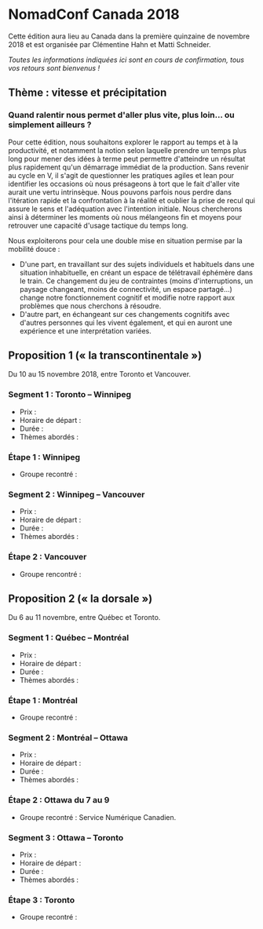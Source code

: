 # NomadConf Canada 2018

Cette édition aura lieu au Canada dans la première quinzaine de novembre 2018 et est organisée par Clémentine Hahn et Matti Schneider.

_Toutes les informations indiquées ici sont en cours de confirmation, tous vos retours sont bienvenus !_


## Thème : vitesse et précipitation

### Quand ralentir nous permet d'aller plus vite, plus loin… ou simplement ailleurs ?

Pour cette édition, nous souhaitons explorer le rapport au temps et à la productivité, et notamment la notion selon laquelle prendre un temps plus long pour mener des idées à terme peut permettre d'atteindre un résultat plus rapidement qu'un démarrage immédiat de la production.
Sans revenir au cycle en V, il s'agit de questionner les pratiques agiles et lean pour identifier les occasions où nous présageons à tort que le fait d'aller vite aurait une vertu intrinsèque. Nous pouvons parfois nous perdre dans l'itération rapide et la confrontation à la réalité et oublier la prise de recul qui assure le sens et l'adéquation avec l'intention initiale. Nous chercherons ainsi à déterminer les moments où nous mélangeons fin et moyens pour retrouver une capacité d'usage tactique du temps long.

Nous exploiterons pour cela une double mise en situation permise par la mobilité douce :

- D'une part, en travaillant sur des sujets individuels et habituels dans une situation inhabituelle, en créant un espace de télétravail éphémère dans le train. Ce changement du jeu de contraintes (moins d'interruptions, un paysage changeant, moins de connectivité, un espace partagé…) change notre fonctionnement cognitif et modifie notre rapport aux problèmes que nous cherchons à résoudre.
- D'autre part, en échangeant sur ces changements cognitifs avec d'autres personnes qui les vivent également, et qui en auront une expérience et une interprétation variées.


## Proposition 1 (« la transcontinentale »)

Du 10 au 15 novembre 2018, entre Toronto et Vancouver.

### Segment 1 : Toronto – Winnipeg

- Prix :
- Horaire de départ :
- Durée :
- Thèmes abordés :

### Étape 1 : Winnipeg

- Groupe recontré :

### Segment 2 : Winnipeg – Vancouver

- Prix :
- Horaire de départ :
- Durée :
- Thèmes abordés :

### Étape 2 : Vancouver

- Groupe rencontré :


## Proposition 2 (« la dorsale »)

Du 6 au 11 novembre, entre Québec et Toronto.

### Segment 1 : Québec – Montréal

- Prix :
- Horaire de départ :
- Durée :
- Thèmes abordés :

### Étape 1 : Montréal

- Groupe recontré :

### Segment 2 : Montréal – Ottawa

- Prix :
- Horaire de départ :
- Durée :
- Thèmes abordés :

### Étape 2 : Ottawa du 7 au 9

- Groupe recontré : Service Numérique Canadien.

### Segment 3 : Ottawa – Toronto

- Prix :
- Horaire de départ :
- Durée :
- Thèmes abordés :

### Étape 3 : Toronto

- Groupe recontré :
